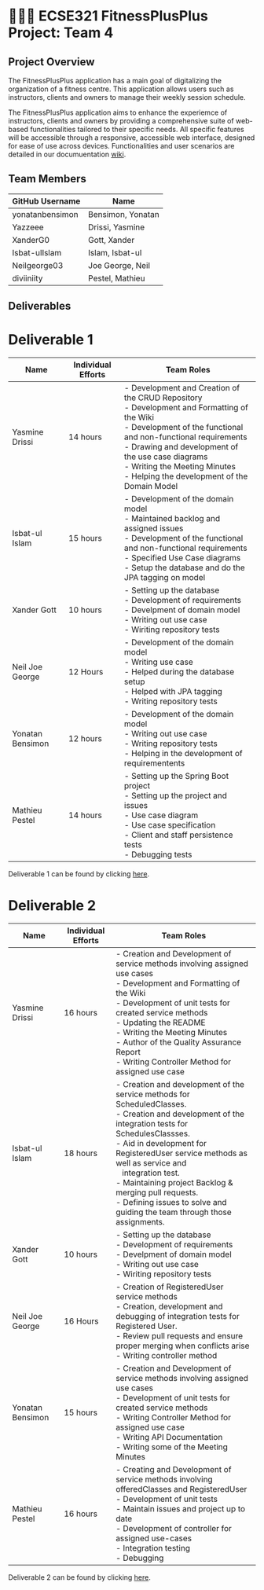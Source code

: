 # 💪➕➕ ECSE321 FitnessPlusPlus Project: Team 4

## Project Overview

The FitnessPlusPlus application has a main goal of digitalizing the organization of a fitness centre. This application allows users such as instructors, clients and owners to manage their weekly session schedule.

The FitnessPlusPlus application aims to enhance the experiemce of instructors, clients and owners by providing a comprehensive suite of web-based functionalities tailored to their specific needs. All specific features will be accessible through a responsive, accessible web interface, designed for ease of use across devices. Functionalities and user scenarios are detailed in our documuentation [wiki](../../wiki).

## Team Members

| GitHub Username | Name              |
| --------------- | ----------------- |
| yonatanbensimon | Bensimon, Yonatan |
| Yazzeee         | Drissi, Yasmine   |
| XanderG0        | Gott, Xander      |
| Isbat-ulIslam   | Islam, Isbat-ul   |
| Neilgeorge03    | Joe George, Neil  |
| diviiniity      | Pestel, Mathieu   |

## Deliverables

# Deliverable 1

| Name             | Individual Efforts | Team Roles                                                                                                                                                                                                                                                                                                                        |
| ---------------- | ------------------ | --------------------------------------------------------------------------------------------------------------------------------------------------------------------------------------------------------------------------------------------------------------------------------------------------------------------------------- |
| Yasmine Drissi   | 14 hours           | - Development and Creation of the CRUD Repository<br>- Development and Formatting of the Wiki<br>- Development of the functional and non-functional requirements<br>- Drawing and development of the use case diagrams<br>- Writing the Meeting Minutes<br>- Helping the development of the Domain Model |
| Isbat-ul Islam   | 15 hours           | - Development of the domain model<br>- Maintained backlog and assigned issues<br>- Development of the functional and non-functional requirements<br>- Specified Use Case diagrams<br>- Setup the database and do the JPA tagging on model                                                                     |
| Xander Gott      | 10 hours           | - Setting up the database<br>- Development of requirements<br>- Develpment of domain model<br>- Writing out use case<br>- Wiriting repository tests                                                                                                                                                           |
| Neil Joe George  | 12 Hours           | - Development of the domain model<br>- Writing use case <br>- Helped during the database setup<br>- Helped with JPA tagging<br>- Writing repository tests                                                                                                                                                     |
| Yonatan Bensimon | 12 hours           | - Development of the domain model<br>- Writing out use case <br>- Writing repository tests<br>- Helping in the development of requirementents                                                                                                                                                                      |
| Mathieu Pestel   | 14 hours           | - Setting up the Spring Boot project<br>- Setting up the project and issues<br>- Use case diagram<br>- Use case specification<br>- Client and staff persistence tests<br>- Debugging tests                                                                                                               |

Deliverable 1 can be found by clicking [here](../../wiki/Deliverable-1).

# Deliverable 2

| Name             | Individual Efforts | Team Roles                                                                                                                                                                                                                                                                                                                                                                                                           |
| ---------------- |--------------------|----------------------------------------------------------------------------------------------------------------------------------------------------------------------------------------------------------------------------------------------------------------------------------------------------------------------------------------------------------------------------------------------------------------------|
| Yasmine Drissi   | 16 hours           | - Creation and Development of service methods involving assigned use cases <br>- Development and Formatting of the Wiki<br>- Development of unit tests for created service methods <br>- Updating the README<br>- Writing the Meeting Minutes <br>- Author of the Quality Assurance Report<br>- Writing Controller Method for assigned use case                                                                                  |
| Isbat-ul Islam   | 18 hours           | - Creation and development of the service methods for ScheduledClasses.<br />- Creation and development of the integration tests for SchedulesClassses.<br />- Aid in development for RegisteredUser service methods as well as service and <br />   integration test.<br />- Maintaining project Backlog & merging pull requests. <br />- Defining issues to solve and guiding the team through those assignments.  |
| Xander Gott      | 10 hours           | - Setting up the database <br>- Development of requirements<br>- Develpment of domain model <br>- Writing out use case<br>- Wiriting repository tests                                                                                                                                                                                                                                                                        |
| Neil Joe George  | 16 Hours           | - Creation of RegisteredUser service methods <br/> - Creation, development and debugging of integration tests for Registered User. <br/> - Review pull requests and ensure proper merging when conflicts arise <br/> - Writing controller method                                                                                                                                                                     |
| Yonatan Bensimon | 15 hours           | - Creation and Development of service methods involving assigned use cases <br>- Development of unit tests for created service methods <br>- Writing Controller Method for assigned use case <br>- Writing API Documentation <br>- Writing some of the Meeting Minutes                                                                                                                                                       |
| Mathieu Pestel   | 16 hours           | - Creating and Development of service methods involving offeredClasses and RegisteredUser <br>- Development of unit tests<br>- Maintain issues and project up to date<br> - Development of controller for assigned use-cases<br> - Integration testing<br> - Debugging                                                                                                                                               |

Deliverable 2 can be found by clicking [here](../../wiki/Deliverable-2).
